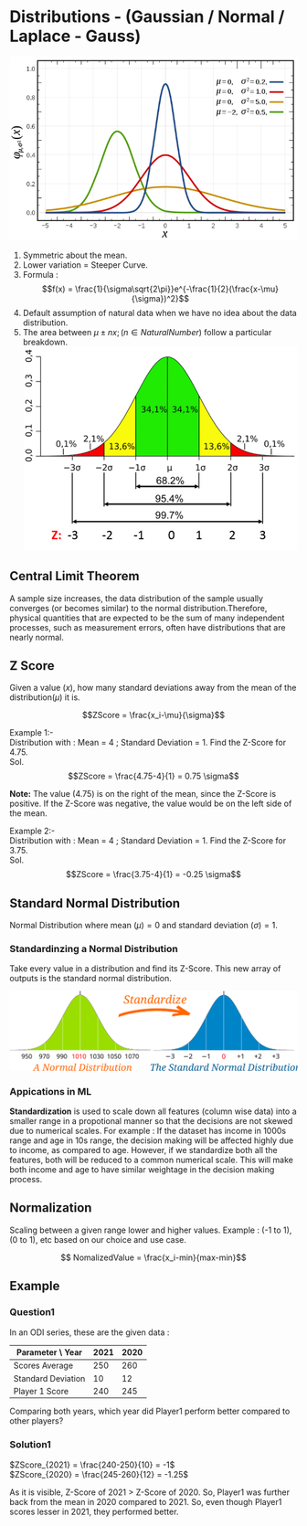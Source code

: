 # Distributions - (Gaussian / Normal / Laplace - Gauss)

![Normal Distribution](./img/NormalDistribution.png)

1. Symmetric about the mean. 
2. Lower variation = Steeper Curve.
3. Formula : 
$$f(x) = \frac{1}{\sigma\sqrt{2\pi}}e^{-\frac{1}{2}(\frac{x-\mu}{\sigma})^2}$$
4. Default assumption of natural data when we have no idea about the data distribution.
5. The area between $\mu \pm nx ; (n \in Natural Number)$ follow a particular breakdown.
![Normal Distribution Breakdown](./img/NormalDistributionBreakdown.png)

## Central Limit Theorem

A sample size increases, the data distribution of the sample usually converges (or becomes similar) to the normal distribution.Therefore, physical quantities that are expected to be the sum of many independent processes, such as measurement errors, often have distributions that are nearly normal.


## Z Score

Given a value ($x$), how many standard deviations away from the mean of the distribution$(\mu)$ it is. 

$$ZScore = \frac{x_i-\mu}{\sigma}$$ 

Example 1:- <br />
Distribution with : Mean = 4 ; Standard Deviation = 1. Find the Z-Score for 4.75. <br />
Sol. $$ZScore = \frac{4.75-4}{1} = 0.75 \sigma$$

**Note:** The value (4.75) is on the right of the mean, since the Z-Score is positive. If the Z-Score was negative, the value would be on the left side of the mean.

Example 2:- <br />
Distribution with : Mean = 4 ; Standard Deviation = 1. Find the Z-Score for 3.75. <br />
Sol. $$ZScore = \frac{3.75-4}{1} = -0.25 \sigma$$

## Standard Normal Distribution

Normal Distribution where mean $(\mu) = 0$ and standard deviation $(\sigma) = 1$.

### Standardinzing a Normal Distribution

Take every value in a distribution and find its Z-Score. This new array of outputs is the standard normal distribution.

![Standardizing Normal Distribution](./img/StandardizingNormalDistribution.svg)

### Appications in ML

**Standardization** is used to scale down all features (column wise data) into a smaller range in a propotional manner so that the decisions are not skewed due to numerical scales. For example : If the dataset has income in 1000s range and age in 10s range, the decision making will be affected highly due to income, as compared to age. However, if we standardize both all the features, both will be reduced to a common numerical scale. This will make both income and age to have similar weightage in the decision making process.

## Normalization

Scaling between a given range lower and higher values. Example : (-1 to 1), (0 to 1), etc based on our choice and use case.

$$ NomalizedValue = \frac{x_i-min}{max-min}$$ 

## Example

### Question1

In an ODI series, these are the given data : 

<table>
    <thead>
        <th>Parameter \ Year</th>
        <th>2021</th>
        <th>2020</th>
    </thead>
    <tbody>
        <tr>
            <td>Scores Average</td>
            <td>250</td>
            <td>260</td>
        </tr>
        <tr>
            <td>Standard Deviation</td>
            <td>10</td>
            <td>12</td>
        </tr>
        <tr>
            <td>Player 1 Score</td>
            <td>240</td>
            <td>245</td>
        </tr>
</table>

Comparing both years, which year did Player1 perform better compared to other players?

### Solution1

$ZScore_{2021} = \frac{240-250}{10} = -1$ <br />
$ZScore_{2020} = \frac{245-260}{12} = -1.25$ <br />

As it is visible, Z-Score of 2021 > Z-Score of 2020. So, Player1 was further back from the mean in 2020 compared to 2021. So, even though Player1 scores lesser in 2021, they performed better.

